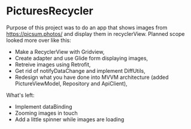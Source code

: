 # PicturesRecycler

Purpose of this project was to do an app that shows images from https://picsum.photos/ and display them in recyclerView. Planned scope looked more over like this:
- Make a RecyclerView with Gridview,
- Create adapter and use Glide form displaying images,
- Retreive images using Retrofit,
- Get rid of notifyDataChange and implement DiffUtils,
- Redesign what you have done into MVVM architecture (added PictureViewModel, Repository and ApiClient),

What's left:
- Implement dataBinding
- Zooming images in touch
- Add a little spinner while images are loading

